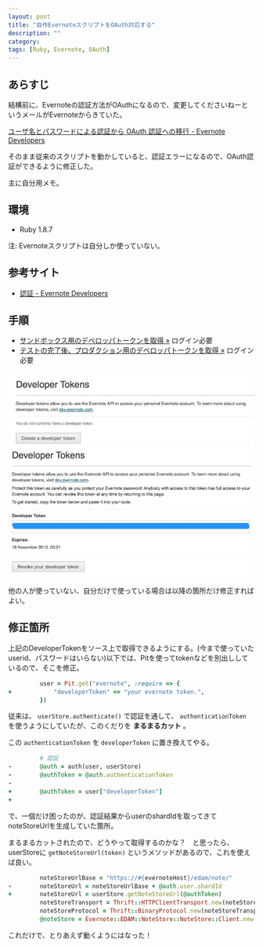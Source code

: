 ```yaml
---
layout: post
title: "自作EvernoteスクリプトをOAuth対応する"
description: ""
category: 
tags: [Ruby, Evernote, OAuth]
---
```


## あらすじ

結構前に、Evernoteの認証方法がOAuthになるので、変更してくださいねーというメールがEvernoteからきていた。

[ユーザ名とパスワードによる認証から OAuth 認証への移行 - Evernote Developers](http://dev.evernote.com/intl/jp/documentation/cloud/chapters/Transition.php)

そのまま従来のスクリプトを動かしていると、認証エラーになるので、OAuth認証ができるように修正した。

主に自分用メモ。

## 環境

- Ruby 1.8.7

注: Evernoteスクリプトは自分しか使っていない。

## 参考サイト

- [認証 - Evernote Developers](http://dev.evernote.com/intl/jp/documentation/cloud/chapters/Authentication.php#devtoken)

## 手順

- [サンドボックス用のデベロッパトークンを取得 »](https://sandbox.evernote.com/api/DeveloperToken.action) ログイン必要
- [テストの完了後、プロダクション用のデベロッパトークンを取得 »](https://www.evernote.com/api/DeveloperToken.action) ログイン必要

![img](/static/images/EvernoteOAuth-0.jpg)
![img](/static/images/EvernoteOAuth-1.jpg)

他の人が使っていない、自分だけで使っている場合は以降の箇所だけ修正すればよい。

## 修正箇所

上記のDeveloperTokenをソース上で取得できるようにする。(今まで使っていたuserid、パスワードはいらない)以下では、Pitを使ってtokenなどを別出ししているので、そこを修正。

```ruby
         user = Pit.get("evernote", :require => {
+            "developerToken" => "your evernote token.",
         })
```

従来は、 `userStore.authenticate()` で認証を通して、 `authenticationToken` を使うようにしていたが、このくだりを **まるまるカット** 。

この `authenticationToken` を `developerToken` に置き換えてやる。

```ruby
         # 認証
-        @auth = auth(user, userStore)
-        @authToken = @auth.authenticationToken
-       
+        @authToken = user["developerToken"]
+
```

で、一個だけ困ったのが、認証結果からuserのshardIdを取ってきてnoteStoreUrlを生成していた箇所。

まるまるカットされたので、どうやって取得するのかな？　と思ったら、userStoreに `getNoteStoreUrl(token)` というメソッドがあるので、これを使えば良い。

```ruby
         noteStoreUrlBase = "https://#{evernoteHost}/edam/note/"
-        noteStoreUrl = noteStoreUrlBase + @auth.user.shardId
+        noteStoreUrl = userStore.getNoteStoreUrl(@authToken)
         noteStoreTransport = Thrift::HTTPClientTransport.new(noteStoreUrl)
         noteStoreProtocol = Thrift::BinaryProtocol.new(noteStoreTransport)
         @noteStore = Evernote::EDAM::NoteStore::NoteStore::Client.new(noteStoreProtocol)
```

これだけで、とりあえず動くようにはなった！
